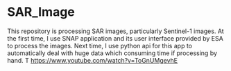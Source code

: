 # SAR_Image
This repository is processing SAR images, particularly Sentinel-1 images. At the first time, I use SNAP application and its user interface provided by ESA to process the images. Next time, I use python api for this app to automatically deal with huge data which consuming time if processing by hand.
T https://www.youtube.com/watch?v=ToGnUMgevhE
